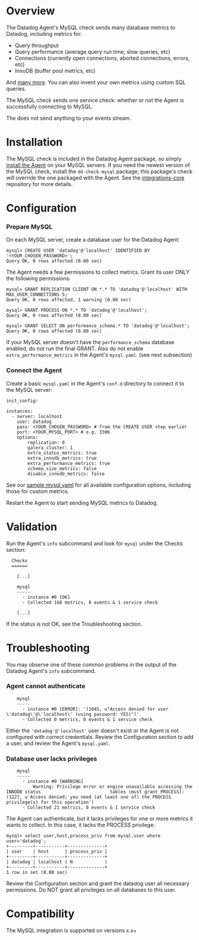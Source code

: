 # Overview

The Datadog Agent's MySQL check sends many database metrics to Datadog, including metrics for:

* Query throughput
* Query performance (average query run time, slow queries, etc)
* Connections (currently open connections, aborted connections, errors, etc)
* InnoDB (buffer pool metrics, etc)

And [many more](https://github.com/DataDog/integrations-core/blob/master/mysql/metadata.csv). You can also invent your own metrics using custom SQL queries.

The MySQL check sends one service check: whether or not the Agent is successfully connecting to MySQL.

The does not send anything to your events stream.

# Installation

The MySQL check is included in the Datadog Agent package, so simply [install the Agent](https://app.datadoghq.com/account/settings#agent) on your MySQL servers. If you need the newest version of the MySQL check, install the `dd-check-mysql` package; this package's check will override the one packaged with the Agent. See the [integrations-core](https://github.com/DataDog/integrations-core#installing-the-integrations) repository for more details.

# Configuration

### Prepare MySQL

On each MySQL server, create a database user for the Datadog Agent:

```
mysql> CREATE USER 'datadog'@'localhost' IDENTIFIED BY '<YOUR_CHOSEN_PASSWORD>';
Query OK, 0 rows affected (0.00 sec)
```

The Agent needs a few permissions to collect metrics. Grant its user ONLY the following permissions:

```
mysql> GRANT REPLICATION CLIENT ON *.* TO 'datadog'@'localhost' WITH MAX_USER_CONNECTIONS 5;
Query OK, 0 rows affected, 1 warning (0.00 sec)

mysql> GRANT PROCESS ON *.* TO 'datadog'@'localhost';
Query OK, 0 rows affected (0.00 sec)

mysql> GRANT SELECT ON performance_schema.* TO 'datadog'@'localhost';
Query OK, 0 rows affected (0.00 sec)
```

If your MySQL server doesn't have the `performance_schema` database enabled, do not run the final GRANT. Also do not enable `extra_performance_metrics` in the Agent's `mysql.yaml`. (see next subsection)

### Connect the Agent

Create a basic `mysql.yaml` in the Agent's `conf.d` directory to connect it to the MySQL server:

```
init_config:

instances:
  - server: localhost
    user: datadog
    pass: <YOUR_CHOSEN_PASSWORD> # from the CREATE USER step earlier
    port: <YOUR_MYSQL_PORT> # e.g. 3306
    options:
        replication: 0
        galera_cluster: 1
        extra_status_metrics: true
        extra_innodb_metrics: true
        extra_performance_metrics: true
        schema_size_metrics: false
        disable_innodb_metrics: false
```

See our [sample mysql.yaml](https://github.com/Datadog/integrations-core/blob/master/mysql/conf.yaml.example) for all available configuration options, including those for custom metrics.

Restart the Agent to start sending MySQL metrics to Datadog.

# Validation

Run the Agent's `info` subcommand and look for `mysql` under the Checks section:

```
  Checks
  ======

    [...]

    mysql
    -----
      - instance #0 [OK]
      - Collected 168 metrics, 0 events & 1 service check

    [...]
```

If the status is not OK, see the Troubleshooting section.

# Troubleshooting

You may observe one of these common problems in the output of the Datadog Agent's `info` subcommand.

### Agent cannot authenticate
```
    mysql
    -----
      - instance #0 [ERROR]: '(1045, u"Access denied for user \'datadog\'@\'localhost\' (using password: YES)")'
      - Collected 0 metrics, 0 events & 1 service check
```

Either the `'datadog'@'localhost'` user doesn't exist or the Agent is not configured with correct credentials. Review the Configuration section to add a user, and review the Agent's `mysql.yaml`.

### Database user lacks privileges
```
    mysql
    -----
      - instance #0 [WARNING]
          Warning: Privilege error or engine unavailable accessing the INNODB status                          tables (must grant PROCESS): (1227, u'Access denied; you need (at least one of) the PROCESS privilege(s) for this operation')
      - Collected 21 metrics, 0 events & 1 service check
```

The Agent can authenticate, but it lacks privileges for one or more metrics it wants to collect. In this case, it lacks the PROCESS privilege:

```
mysql> select user,host,process_priv from mysql.user where user='datadog';
+---------+-----------+--------------+
| user    | host      | process_priv |
+---------+-----------+--------------+
| datadog | localhost | N            |
+---------+-----------+--------------+
1 row in set (0.00 sec)
```

Review the Configuration section and grant the datadog user all necessary permissions. Do NOT grant all privileges on all databases to this user.

# Compatibility

The MySQL integration is supported on versions x.x+
